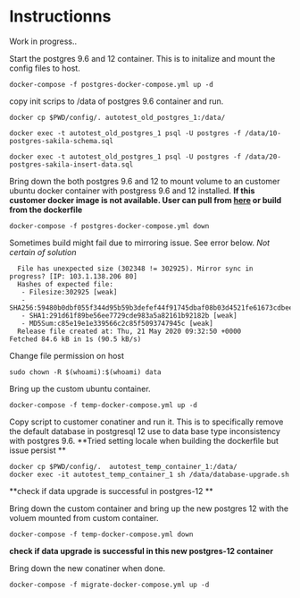 # Instructionns

Work in progress..

Start the postgres 9.6 and 12 container. This is to initalize and mount the config files to host.

```
docker-compose -f postgres-docker-compose.yml up -d
```

copy init scrips to /data of postgres 9.6 container and run.

```
docker cp $PWD/config/. autotest_old_postgres_1:/data/

docker exec -t autotest_old_postgres_1 psql -U postgres -f /data/10-postgres-sakila-schema.sql

docker exec -t autotest_old_postgres_1 psql -U postgres -f /data/20-postgres-sakila-insert-data.sql
```

Bring down the both postgres 9.6 and 12 to mount volume to an customer ubuntu docker container with postgress 9.6 and 12 installed. **If this customer docker image is not available. User can pull from [here](https://hub.docker.com/repository/docker/weetong/autotest) or build from the dockerfile** 

```
docker-compose -f postgres-docker-compose.yml down
```

Sometimes build might fail due to mirroring issue. See error below. *Not certain of solution*

```
  File has unexpected size (302348 != 302925). Mirror sync in progress? [IP: 103.1.138.206 80]
  Hashes of expected file:
   - Filesize:302925 [weak]
   - SHA256:59480b0dbf055f344d95b59b3defef44f91745dbaf08b03d4521fe61673cdbee
   - SHA1:291d61f89be56ee7729cde983a5a82161b92182b [weak]
   - MD5Sum:c85e19e1e339566c2c85f5093747945c [weak]
  Release file created at: Thu, 21 May 2020 09:32:50 +0000
Fetched 84.6 kB in 1s (90.5 kB/s)
```
Change file permission on host
```
sudo chown -R $(whoami):$(whoami) data
```

Bring up the custom ubuntu container.
```
docker-compose -f temp-docker-compose.yml up -d
```

Copy script to customer conatiner and run it. This is to specifically remove the default database in postgresql 12 use to data base type inconsistency with postgres 9.6. **Tried setting locale when building the dockerfile but issue persist **

```
docker cp $PWD/config/.  autotest_temp_container_1:/data/
docker exec -it autotest_temp_container_1 sh /data/database-upgrade.sh
```
  **check if data upgrade is successful in postgres-12 **

Bring down the custom container and bring up the new postgres 12 with the voluem mounted from custom container.

```
docker-compose -f temp-docker-compose.yml down
```
   **check if data upgrade is successful in this new postgres-12 container**

Bring down the new conatiner when done.

```
docker-compose -f migrate-docker-compose.yml up -d
```
